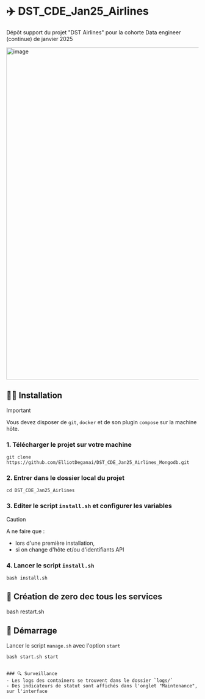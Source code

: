 # ✈️ DST_CDE_Jan25_Airlines
Dépôt support du projet "DST Airlines" pour la cohorte Data engineer (continue) de janvier 2025

<img width="1649" height="868" alt="image" src="https://github.com/user-attachments/assets/2d610c10-7f24-4037-a285-09503931339e" />

## 🧑‍🔧 Installation

> [!IMPORTANT]
> Vous devez disposer de `git`, `docker` et de son plugin `compose` sur la machine hôte.

### 1. Télécharger le projet sur votre machine
```
git clone https://github.com/ElliotDeganai/DST_CDE_Jan25_Airlines_Mongodb.git
```
### 2. Entrer dans le dossier local du projet
```
cd DST_CDE_Jan25_Airlines
```
### 3. Editer le script `install.sh` et configurer les variables  
> [!CAUTION]
> A ne faire que :
> - lors d'une première installation,
> - si on change d'hôte et/ou d'identifiants API

### 4. Lancer le script `install.sh`
```shell
bash install.sh
```
## 🚀 Création de zero dec tous les services
bash restart.sh

## 🚀 Démarrage
Lancer le script `manage.sh` avec l'option `start`
```shell
bash start.sh start
```
```

### 🔍 Surveillance
- Les logs des containers se trouvent dans le dossier `logs/`
- Des indicateurs de statut sont affichés dans l'onglet "Maintenance", sur l'interface

